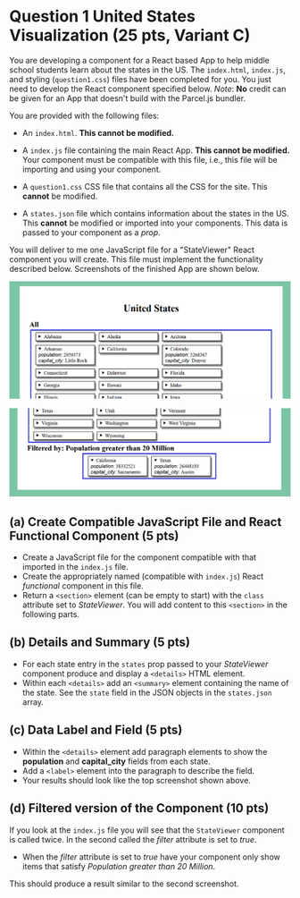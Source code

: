 # Question 1 United States Visualization (25 pts, Variant C)

You are developing a component for a React based App to help middle school students learn about the states in the US. The `index.html`, `index.js`, and styling (`question1.css`) files have been completed for you. You just need to develop the React component specified below. *Note*: **No** credit can be given for an App that doesn't build with the Parcel.js bundler.

You are provided with the following files:

* An `index.html`. **This cannot be modified.**

* A `index.js` file containing the main React App. **This cannot be modified.** Your component must be compatible with this file, i.e., this file will be importing and using your component.

* A `question1.css` CSS file that contains all the CSS for the site. This **cannot** be modified.

* A `states.json` file which contains information about the states in the US. This **cannot** be modified or imported into your components. This data is passed to your component as a *prop*.

You will deliver to me one JavaScript file for a "StateViewer" React component you will create. This file must implement the functionality described below. Screenshots of the finished App are shown below.

![Screen shot Top of App](screenshot1.png)

![Screen shot Bottom of App](screenshot2.png)

## (a) Create Compatible JavaScript File and React Functional Component (5 pts)

* Create a JavaScript file for the component compatible with that imported in the `index.js` file.
* Create the appropriately named (compatible with `index.js`) React *functional* component in this file.
* Return a `<section>` element (can be empty to start) with the `class` attribute set to *StateViewer*. You will add content to this `<section>` in the following parts.

## (b) Details and Summary (5 pts)

* For each state entry in the `states` prop passed to your *StateViewer* component produce and display a `<details>` HTML element.
* Within each `<details>` add an `<summary>` element containing the name of the state. See the `state` field in the JSON objects in the `states.json` array.

## (c) Data Label and Field (5 pts)

* Within the `<details>` element add paragraph elements to show the **population** and **capital_city** fields from each state.
* Add a `<label>` element into the paragraph to describe the field.
* Your results should look like the top screenshot shown above.

## (d) Filtered version of the Component (10 pts)

If you look at the `index.js` file you will see that the `StateViewer` component is
called twice. In the second called the *filter* attribute is set to *true*.

* When the *filter* attribute is set to *true* have your component only show items that satisfy *Population greater than 20 Million*.

This should produce a result similar to the second screenshot.

